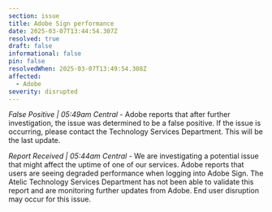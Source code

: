 ```yaml
---
section: issue
title: Adobe Sign performance
date: 2025-03-07T13:44:54.307Z
resolved: true
draft: false
informational: false
pin: false
resolvedWhen: 2025-03-07T13:49:54.308Z
affected:
  - Adobe
severity: disrupted
---
```

*False Positive | 05:49am Central* - Adobe reports that after further investigation, the issue was determined to be a false positive. If the issue is occurring, please contact the Technology Services Department. This will be the last update.

*Report Received | 05:44am Central* - We are investigating a potential issue that might affect the uptime of one of our services. Adobe reports that users are seeing degraded performance when logging into Adobe Sign. The Atelic Technology Services Department has not been able to validate this report and are monitoring further updates from Adobe. End user disruption may occur for this issue.